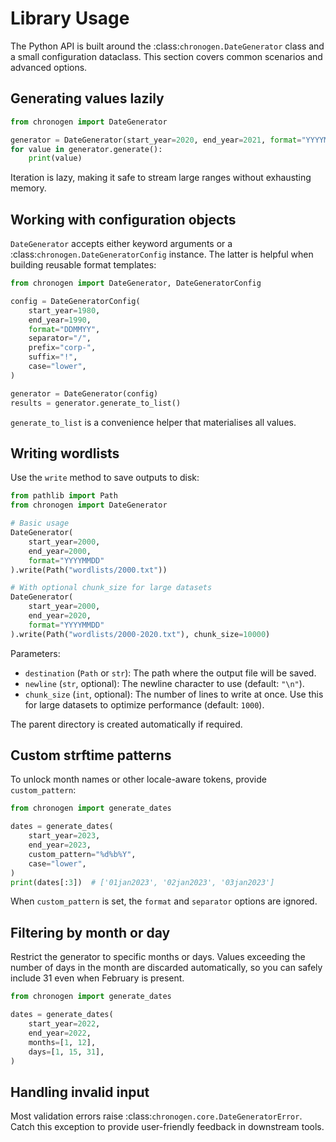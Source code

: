 # Library Usage

The Python API is built around the :class:`chronogen.DateGenerator` class and a small configuration dataclass. This section covers common scenarios and advanced options.

## Generating values lazily

```python
from chronogen import DateGenerator

generator = DateGenerator(start_year=2020, end_year=2021, format="YYYYMMDD", separator="-")
for value in generator.generate():
    print(value)
```

Iteration is lazy, making it safe to stream large ranges without exhausting memory.

## Working with configuration objects

`DateGenerator` accepts either keyword arguments or a :class:`chronogen.DateGeneratorConfig` instance. The latter is helpful when building reusable format templates:

```python
from chronogen import DateGenerator, DateGeneratorConfig

config = DateGeneratorConfig(
    start_year=1980,
    end_year=1990,
    format="DDMMYY",
    separator="/",
    prefix="corp-",
    suffix="!",
    case="lower",
)

generator = DateGenerator(config)
results = generator.generate_to_list()
```

`generate_to_list` is a convenience helper that materialises all values.

## Writing wordlists

Use the `write` method to save outputs to disk:

```python
from pathlib import Path
from chronogen import DateGenerator

# Basic usage
DateGenerator(
    start_year=2000,
    end_year=2000,
    format="YYYYMMDD"
).write(Path("wordlists/2000.txt"))

# With optional chunk_size for large datasets
DateGenerator(
    start_year=2000,
    end_year=2020,
    format="YYYYMMDD"
).write(Path("wordlists/2000-2020.txt"), chunk_size=10000)
```

Parameters:
- `destination` (`Path` or `str`): The path where the output file will be saved.
- `newline` (`str`, optional): The newline character to use (default: `"\n"`).
- `chunk_size` (`int`, optional): The number of lines to write at once. Use this for large datasets to optimize performance (default: `1000`).

The parent directory is created automatically if required.

## Custom strftime patterns

To unlock month names or other locale-aware tokens, provide `custom_pattern`:

```python
from chronogen import generate_dates

dates = generate_dates(
    start_year=2023,
    end_year=2023,
    custom_pattern="%d%b%Y",
    case="lower",
)
print(dates[:3])  # ['01jan2023', '02jan2023', '03jan2023']
```

When `custom_pattern` is set, the `format` and `separator` options are ignored.

## Filtering by month or day

Restrict the generator to specific months or days. Values exceeding the number of days in the month are discarded automatically, so you can safely include 31 even when February is present.

```python
from chronogen import generate_dates

dates = generate_dates(
    start_year=2022,
    end_year=2022,
    months=[1, 12],
    days=[1, 15, 31],
)
```

## Handling invalid input

Most validation errors raise :class:`chronogen.core.DateGeneratorError`. Catch this exception to provide user-friendly feedback in downstream tools.
